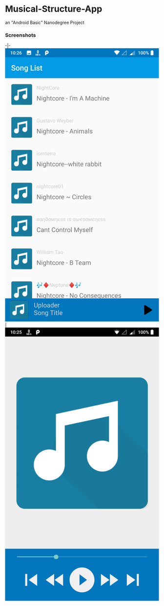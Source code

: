 # Musical-Structure-App
an "Android Basic" Nanodegree Project

### Screenshots
-|-
![1](/Screenshots/1.png) | ![2](/Screenshots/2.png)

